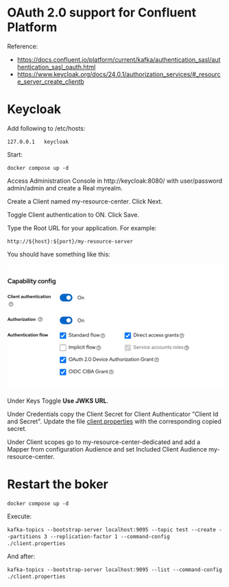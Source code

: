 # OAuth 2.0 support for Confluent Platform 

Reference:
- https://docs.confluent.io/platform/current/kafka/authentication_sasl/authentication_sasl_oauth.html
- https://www.keycloak.org/docs/24.0.1/authorization_services/#_resource_server_create_clientb 

# Keycloak

Add following to /etc/hosts:

```
127.0.0.1	keycloak
```

Start:

```shell
docker compose up -d
```

Access Administration Console in http://keycloak:8080/ with user/password admin/admin and create a Real myrealm.

Create a Client named my-resource-center. Click Next. 

Toggle Client authentication to ON. Click Save.

Type the Root URL for your application. For example:

```
http://${host}:${port}/my-resource-server
```

You should have something like this:

![Capability Config](kc-1.jpg)

Under Keys Toggle **Use JWKS URL**.

Under Credentials copy the Client Secret for Client Authenticator "Client Id and Secret". Update the file [client.properties](./client.properties) with the corresponding copied secret.     

Under Client scopes go to my-resource-center-dedicated and add a Mapper from configuration Audience and set Included Client Audience my-resource-center.

# Restart the boker

```shell
docker compose up -d
```

Execute:

```shell
kafka-topics --bootstrap-server localhost:9095 --topic test --create --partitions 3 --replication-factor 1 --command-config ./client.properties
```

And after:

```shell
kafka-topics --bootstrap-server localhost:9095 --list --command-config ./client.properties
```
